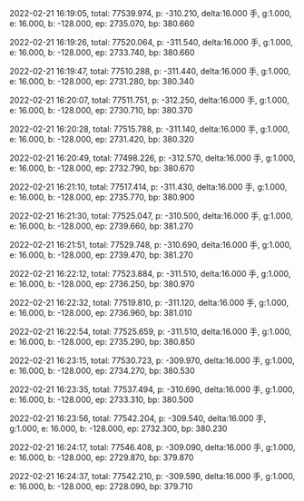 2022-02-21 16:19:05, total: 77539.974, p: -310.210, delta:16.000 手, g:1.000, e: 16.000, b: -128.000, ep: 2735.070, bp: 380.660

2022-02-21 16:19:26, total: 77520.064, p: -311.540, delta:16.000 手, g:1.000, e: 16.000, b: -128.000, ep: 2733.740, bp: 380.660

2022-02-21 16:19:47, total: 77510.288, p: -311.440, delta:16.000 手, g:1.000, e: 16.000, b: -128.000, ep: 2731.280, bp: 380.340

2022-02-21 16:20:07, total: 77511.751, p: -312.250, delta:16.000 手, g:1.000, e: 16.000, b: -128.000, ep: 2730.710, bp: 380.370

2022-02-21 16:20:28, total: 77515.788, p: -311.140, delta:16.000 手, g:1.000, e: 16.000, b: -128.000, ep: 2731.420, bp: 380.320

2022-02-21 16:20:49, total: 77498.226, p: -312.570, delta:16.000 手, g:1.000, e: 16.000, b: -128.000, ep: 2732.790, bp: 380.670

2022-02-21 16:21:10, total: 77517.414, p: -311.430, delta:16.000 手, g:1.000, e: 16.000, b: -128.000, ep: 2735.770, bp: 380.900

2022-02-21 16:21:30, total: 77525.047, p: -310.500, delta:16.000 手, g:1.000, e: 16.000, b: -128.000, ep: 2739.660, bp: 381.270

2022-02-21 16:21:51, total: 77529.748, p: -310.690, delta:16.000 手, g:1.000, e: 16.000, b: -128.000, ep: 2739.470, bp: 381.270

2022-02-21 16:22:12, total: 77523.884, p: -311.510, delta:16.000 手, g:1.000, e: 16.000, b: -128.000, ep: 2736.250, bp: 380.970

2022-02-21 16:22:32, total: 77519.810, p: -311.120, delta:16.000 手, g:1.000, e: 16.000, b: -128.000, ep: 2736.960, bp: 381.010

2022-02-21 16:22:54, total: 77525.659, p: -311.510, delta:16.000 手, g:1.000, e: 16.000, b: -128.000, ep: 2735.290, bp: 380.850

2022-02-21 16:23:15, total: 77530.723, p: -309.970, delta:16.000 手, g:1.000, e: 16.000, b: -128.000, ep: 2734.270, bp: 380.530

2022-02-21 16:23:35, total: 77537.494, p: -310.690, delta:16.000 手, g:1.000, e: 16.000, b: -128.000, ep: 2733.310, bp: 380.500

2022-02-21 16:23:56, total: 77542.204, p: -309.540, delta:16.000 手, g:1.000, e: 16.000, b: -128.000, ep: 2732.300, bp: 380.230

2022-02-21 16:24:17, total: 77546.408, p: -309.090, delta:16.000 手, g:1.000, e: 16.000, b: -128.000, ep: 2729.870, bp: 379.870

2022-02-21 16:24:37, total: 77542.210, p: -309.590, delta:16.000 手, g:1.000, e: 16.000, b: -128.000, ep: 2728.090, bp: 379.710